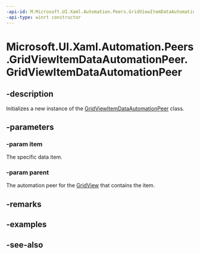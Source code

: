 ```yaml
---
-api-id: M:Microsoft.UI.Xaml.Automation.Peers.GridViewItemDataAutomationPeer.#ctor(System.Object,Microsoft.UI.Xaml.Automation.Peers.GridViewAutomationPeer)
-api-type: winrt constructor
---
```


<!-- Method syntax
public GridViewItemDataAutomationPeer(System.Object item, Windows.UI.Xaml.Automation.Peers.GridViewAutomationPeer parent)
-->

# Microsoft.UI.Xaml.Automation.Peers.GridViewItemDataAutomationPeer.GridViewItemDataAutomationPeer

## -description
Initializes a new instance of the [GridViewItemDataAutomationPeer](gridviewitemdataautomationpeer.md) class.

## -parameters
### -param item
The specific data item.

### -param parent
The automation peer for the [GridView](../microsoft.ui.xaml.controls/gridview.md) that contains the item.

## -remarks

## -examples

## -see-also
